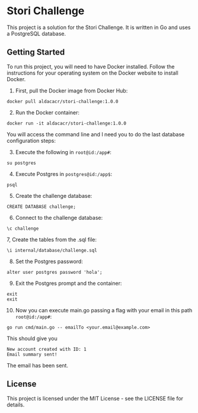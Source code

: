 # Stori Challenge

This project is a solution for the Stori Challenge. It is written in Go and uses a PostgreSQL database.

## Getting Started
To run this project, you will need to have Docker installed. Follow the instructions for your operating system on the Docker website to install Docker.

1. First, pull the Docker image from Docker Hub:

```
docker pull aldacacr/stori-challenge:1.0.0
```

2. Run the Docker container:

```
docker run -it aldacacr/stori-challenge:1.0.0
```


You will access the command line and I need you to do the last database configuration steps:

3. Execute the following in ``root@id:/app#``:

```
su postgres
```

4. Execute Postgres in ``postgres@id:/app$``:

```
psql
```

5. Create the challenge database:

```
CREATE DATABASE challenge;
```

6. Connect to the challenge database:

```
\c challenge
```

7, Create the tables from the .sql file:

```
\i internal/database/challenge.sql
```

8. Set the Postgres password:

```
alter user postgres password 'hola';
```

9. Exit the Postgres prompt and the container:
```
exit
exit
```

10. Now you can execute main.go passing a flag with your email in this path ``root@id:/app#``:

```
go run cmd/main.go -- emailTo <your.email@example.com>
```

This should give you

```
New account created with ID: 1
Email summary sent!
```

The email has been sent.


## License
This project is licensed under the MIT License - see the LICENSE file for details.
